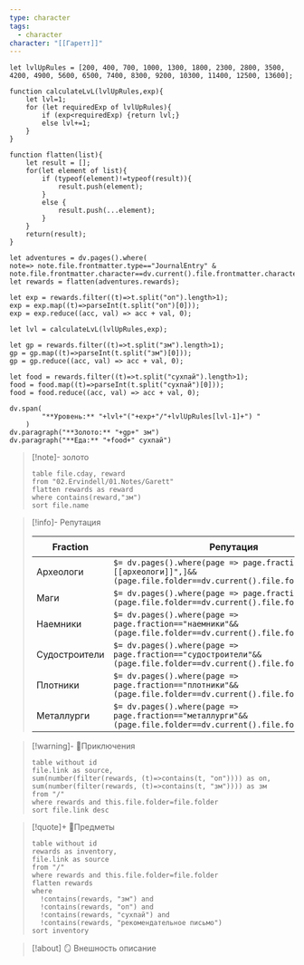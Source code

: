 ```yaml
---
type: character
tags:
  - character
character: "[[Гаретт]]"
---
```


```dataviewjs
let lvlUpRules = [200, 400, 700, 1000, 1300, 1800, 2300, 2800, 3500, 4200, 4900, 5600, 6500, 7400, 8300, 9200, 10300, 11400, 12500, 13600];

function calculateLvL(lvlUpRules,exp){
	let lvl=1;
	for (let requiredExp of lvlUpRules){
		if (exp<requiredExp) {return lvl;}
		else lvl+=1;
	}
}

function flatten(list){
	let result = [];
	for(let element of list){
		if (typeof(element)!=typeof(result)){
			result.push(element);
		}
		else {
			result.push(...element);
		}
	}
	return(result);
}

let adventures = dv.pages().where(
note=> note.file.frontmatter.type=="JournalEntry" & note.file.frontmatter.character==dv.current().file.frontmatter.character);
let rewards = flatten(adventures.rewards);

let exp = rewards.filter((t)=>t.split("оп").length>1);
exp = exp.map((t)=>parseInt(t.split("оп")[0]));
exp = exp.reduce((acc, val) => acc + val, 0);

let lvl = calculateLvL(lvlUpRules,exp);

let gp = rewards.filter((t)=>t.split("зм").length>1);
gp = gp.map((t)=>parseInt(t.split("зм")[0]));
gp = gp.reduce((acc, val) => acc + val, 0);

let food = rewards.filter((t)=>t.split("сухпай").length>1);
food = food.map((t)=>parseInt(t.split("сухпай")[0]));
food = food.reduce((acc, val) => acc + val, 0);

dv.span(
        "**Уровень:** "+lvl+"("+exp+"/"+lvlUpRules[lvl-1]+") "
    )
dv.paragraph("**Золото:** "+gp+" зм")
dv.paragraph("**Еда:** "+food+" сухпай")
```

> [!note]- золото
> ```dataview
> table file.cday, reward
> from "02.Ervindell/01.Notes/Garett"
> flatten rewards as reward
> where contains(reward,"зм")
> sort file.name
> ```

> [!info]- Репутация
> 
> | Fraction | Репутация | ✉️ |
> | ---- | ---- | ---- |
> | Археологи | `$= dv.pages().where(page => page.fraction==["[[археологи]]",]&& (page.file.folder==dv.current().file.folder)).length` |  |
> | Маги | `$= dv.pages().where(page => page.fraction=="маги"&& (page.file.folder==dv.current().file.folder)).length` |  |
> | Наемники | `$= dv.pages().where(page => page.fraction=="наемники"&& (page.file.folder==dv.current().file.folder)).length` |  |
> | Судостроители | `$= dv.pages().where(page => page.fraction=="судостроители"&& (page.file.folder==dv.current().file.folder)).length` |  |
> | Плотники | `$= dv.pages().where(page => page.fraction=="плотники"&& (page.file.folder==dv.current().file.folder)).length` |  |
> | Металлурги | `$= dv.pages().where(page => page.fraction=="металлурги"&& (page.file.folder==dv.current().file.folder)).length` |  |

> [!warning]- 📖Приключения
> ```dataview
> table without id
> file.link as source,
> sum(number(filter(rewards, (t)=>contains(t, "оп")))) as оп,
> sum(number(filter(rewards, (t)=>contains(t, "зм")))) as зм
> from "/"
> where rewards and this.file.folder=file.folder
> sort file.link desc
> ```

> [!quote]+ 🎒Предметы
> ```dataview
> table without id
> rewards as inventory,
> file.link as source
> from "/"
> where rewards and this.file.folder=file.folder
> flatten rewards
> where 
> 	!contains(rewards, "зм") and
> 	!contains(rewards, "оп") and
> 	!contains(rewards, "сухпай") and
> 	!contains(rewards, "рекомендательное письмо")
> sort inventory
> ```

> [!about] 🪞 Внешность
> описание



